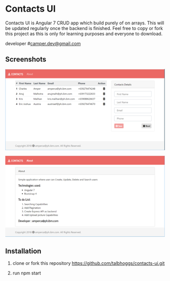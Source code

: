 # Contacts UI

Contacts UI is Angular 7 CRUD app which build purely of on arrays. This will be updated regularly once the backend is finished. Feel free to copy or fork this project as this is only for learning purposes and everyone to download.

developer #camper.dev@gmail.com

## Screenshots

![alt text](img1.png)

![alt text](img2.png)

## Installation 

1) clone or fork this repository https://github.com/talbhoggs/contacts-ui.git

2) run npm start